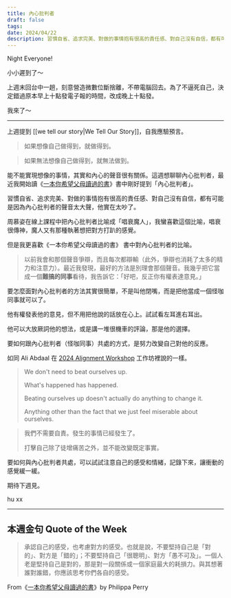 ```yaml
---
title: 內心批判者
draft: false
tags: 
date: 2024/04/22
description: 習慣自省、追求完美、對做的事情抱有很高的責任感、對自己沒有自信，都有可能是因為內心批判者的聲音太大聲，他實在太吵了。
---
```

Night Everyone!

小小遲到了～

上週末回台中一趟，刻意營造微數位斷捨離，不帶電腦回去。為了不逼死自己，決定錯過原本早上十點發電子報的時間，改成晚上十點發。

我來了～

---

上週提到 [[we tell our story|We Tell Our Story]]，自我應驗預言。

> 如果想像自己做得到，就做得到。

> 如果無法想像自己做得到，就無法做到。

能不能實現想像的事情，其實和內心的聲音很有關係。這週想聊聊內心批判者，最近我開始讀《[一本你希望父母讀過的書](https://r10.to/hkYQ88)》書中剛好提到「內心批判者」。

習慣自省、追求完美、對做的事情抱有很高的責任感、對自己沒有自信，都有可能是因為內心批判者的聲音太大聲，他實在太吵了。

周慕姿在線上課程中把內心批判者比喻成「唱衰魔人」，我蠻喜歡這個比喻，唱衰很傳神，魔人又有那種執著想把對方打趴的感覺。

但是我更喜歡《一本你希望父母讀過的書》 書中對內心批判者的比喻。

> 以前我會和那個聲音爭辯，而且每次都辯輸（此外，爭辯也消耗了太多的精力和注意力）。最近我發現，最好的方法是別理會那個聲音。我幾乎把它當成一個**難搞的同事**看待，我告訴它：「好吧，反正你有權表達意見。」

要怎麼面對內心批判者的方法其實很簡單，不是叫他閉嘴，而是把他當成一個怪咖同事就可以了。

他有權發表他的意見，但不用把他說的話放在心上。試試看左耳進右耳出。

他可以大放厥詞他的想法，或是講一堆很機車的評論，那是他的選擇。

要如何跟內心批判者（怪咖同事）共處的方式，是努力改變自己對他的反應。

如同 Ali Abdaal 在 [2024 Alignment Workshop](https://www.productivitylab.com/alignment-workshop?) 工作坊裡說的一樣。

> We don't need to beat ourselves up.  
>   
> What's happened has happened.  
>   
> Beating ourselves up doesn't actually do anything to change it.  
>   
> Anything other than the fact that we just feel miserable about ourselves.

> 我們不需要自責。發生的事情已經發生了。  
>   
> 打擊自己除了徒增痛苦之外，並不能改變既定事實。

要如何與內心批判者共處，可以試試注意自己的感受和情緒，記錄下來，讓衝動的感覺緩一緩。

期待下週見。

hu xx

---

## 本週金句 Quote of the Week

> 承認自己的感受，也考慮對方的感受。也就是說，不要堅持自己是「對的」、對方是「錯的」；不要堅持自己「很聰明」、對方「愚不可及」。一個人老是堅持自己是對的，那是對一段關係或一個家庭最大的耗損力。與其想著誰對誰錯，你應該思考你們各自的感受。

From《[一本你希望父母讀過的書](https://r10.to/hkYQ88)》by Philippa Perry
